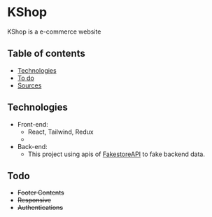 # KShop

KShop is a e-commerce website

## Table of contents

-   [Technologies](#technologies)
-   [To do](#todo)
-   [Sources](#sources)

## Technologies

-   Front-end:
    -   React, Tailwind, Redux
    -
-   Back-end:
    -   This project using apis of [FakestoreAPI](https://fakestoreapi.com/) to fake backend data.

## Todo

-   <s>Footer Contents</s>
-   <s>Responsive</s>
-   <s>Authentications</s>